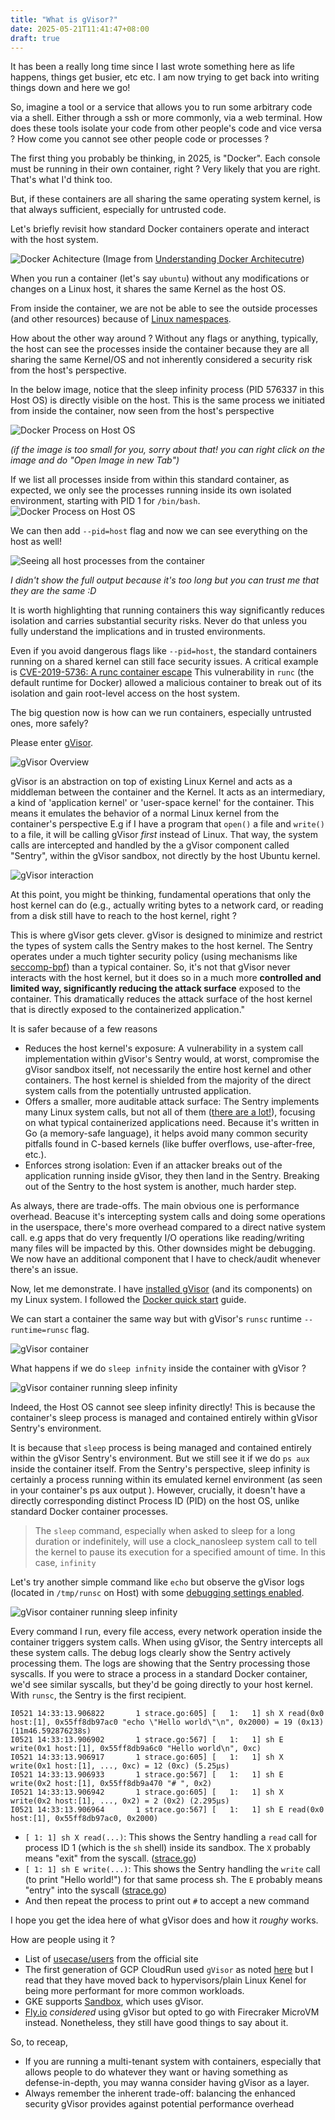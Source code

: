 ```yaml
---
title: "What is gVisor?"
date: 2025-05-21T11:41:47+08:00
draft: true
---
```


It has been a really long time since I last wrote something here as life happens, things get busier, etc etc.
I am now trying to get back into writing things down and here we go!

So, imagine a tool or a service that allows you to run some arbitrary code via a shell. Either through a ssh or more commonly, via a web terminal.
How does these tools isolate your code from other people's code and vice versa ? How come you cannot see other people code or processes ?

The first thing you probably be thinking, in 2025, is "Docker". Each console must be running in their own container, right ?
Very likely that you are right. That's what I'd think too.

But, if these containers are all sharing the same operating system kernel, is that always sufficient, especially for untrusted code.

Let's briefly revisit how standard Docker containers operate and interact with the host system.

![Docker Achitecture](/docker_architecture.png)
(Image from [Understanding Docker Architecutre](https://subscription.packtpub.com/book/cloud-and-networking/9781787120532/10/ch10lvl1sec57/understanding-docker-s-architecture))

When you run a container (let's say `ubuntu`) without any modifications or changes on a Linux host, it shares the same Kernel as the host OS.

From inside the container, we are not be able to see the outside processes (and other resources) because of [Linux namespaces](https://en.wikipedia.org/wiki/Linux_namespaces).

How about the other way around ? Without any flags or anything, typically, the host can see the processes inside the container because they are all sharing the same Kernel/OS and not inherently considered a security risk from the host's perspective.

In the below image, notice that the sleep infinity process (PID 576337 in this Host OS) is directly visible on the host. This is the same process we initiated from inside the container, now seen from the host's perspective

![Docker Process on Host OS](/docker_same_process.png)

_(if the image is too small for you, sorry about that! you can right click on the image and do "Open Image in new Tab")_

If we list all processes inside from within this standard container, as expected, we only see the processes running inside its own isolated environment, starting with PID 1 for `/bin/bash`.
![Docker Process on Host OS](/docker_processes.png)

We can then add `--pid=host` flag and now we can see everything on the host as well!

![Seeing all host processes from the container](/docker_pid_host.png)

_I didn't show the full output because it's too long but you can trust me that they are the same :D_

It is worth highlighting that running containers this way significantly reduces isolation and carries substantial security risks.
Never do that unless you fully understand the implications and in trusted environments.

Even if you avoid dangerous flags like `--pid=host`, the standard containers running on a shared kernel can still face security issues.
A critical example is [CVE-2019-5736: A runc container escape](https://aws.amazon.com/blogs/compute/anatomy-of-cve-2019-5736-a-runc-container-escape)
This vulnerability in `runc` (the default runtime for Docker) allowed a malicious container to break out of its isolation and gain root-level access on the host system.

The big question now is how can we run containers, especially untrusted ones, more safely?

Please enter [gVisor](https://gvisor.dev/).

![gVisor Overview](https://gvisor.dev/assets/images/gvisor-high-level-arch.png)

gVisor is an abstraction on top of existing Linux Kernel and acts as a middleman between the container and the Kernel.
It acts as an intermediary, a kind of 'application kernel' or 'user-space kernel' for the container. This means it emulates the behavior of a normal Linux kernel from the container's perspective
E.g if I have a program that `open()` a file and `write()` to a file, it will be calling gVisor _first_ instead of Linux. That way, the system calls are intercepted and handled by the a gVisor component called "Sentry", within the gVisor sandbox, not directly by the host Ubuntu kernel.

![gVisor interaction](https://gvisor.dev/docs/Layers.png)

At this point, you might be thinking, fundamental operations that only the host kernel can do (e.g., actually writing bytes to a network card, or reading from a disk still have to reach to the host kernel, right ?

This is where gVisor gets clever. gVisor is designed to minimize and restrict the types of system calls the Sentry makes to the host kernel. The Sentry operates under a much tighter security policy (using mechanisms like [seccomp-bpf](https://www.kernel.org/doc/html/v4.19/userspace-api/seccomp_filter.html)) than a typical container. So, it's not that gVisor never interacts with the host kernel, but it does so in a much more **controlled and limited way, significantly reducing the attack surface** exposed to the container. This dramatically reduces the attack surface of the host kernel that is directly exposed to the containerized application."

It is safer because of a few reasons

* Reduces the host kernel's exposure: A vulnerability in a system call implementation within gVisor's Sentry would, at worst, compromise the gVisor sandbox itself, not necessarily the entire host kernel and other containers. The host kernel is shielded from the majority of the direct system calls from the potentially untrusted application.
* Offers a smaller, more auditable attack surface: The Sentry implements many Linux system calls, but not all of them ([there are a lot!](https://man7.org/linux/man-pages/man2/syscalls.2.html)), focusing on what typical containerized applications need. Because it's written in Go (a memory-safe language), it helps avoid many common security pitfalls found in C-based kernels (like buffer overflows, use-after-free, etc.).
* Enforces strong isolation: Even if an attacker breaks out of the application running inside gVisor, they then land in the Sentry. Breaking out of the Sentry to the host system is another, much harder step.

As always, there are trade-offs. The main obvious one is performance overhead. Beacuse it's intercepting system calls and doing some operations in the userspace, there's more overhead compared to a direct native system call. e.g apps that do very frequently I/O operations like reading/writing many files will be impacted by this. Other downsides might be debugging. We now have an additional component that I have to check/audit whenever there's an issue.

Now, let me demonstrate. I have [installed gVisor](https://gvisor.dev/docs/user_guide/install/) (and its components) on my Linux system. I followed the [Docker quick start](https://gvisor.dev/docs/user_guide/quick_start/docker/) guide.

We can start a container the same way but with gVisor's `runsc` runtime `--runtime=runsc` flag.

![gVisor container](/gvisor1.png)

What happens if we do `sleep infnity` inside the container with gVisor ?

![gVisor container running sleep infinity](/gvisor_sleep.png)

Indeed, the Host OS cannot see sleep infinity directly! This is because the container's sleep process is managed and contained entirely within gVisor Sentry's environment.

It is because that `sleep` process is being managed and contained entirely within the gVisor Sentry's environment. But we still see it if we do `ps aux` inside the container itself.
From the Sentry's perspective, sleep infinity is certainly a process running within its emulated kernel environment (as seen in your container's ps aux output ). However, crucially, it doesn't have a directly corresponding distinct Process ID (PID) on the host OS, unlike standard Docker container processes.

> The `sleep` command, especially when asked to sleep for a long duration or indefinitely, will use a clock_nanosleep system call to tell the kernel to pause its execution for a specified amount of time. In this case, `infinity`

Let's try another simple command like `echo` but observe the gVisor logs (located in `/tmp/runsc` on Host) with some [debugging settings enabled](https://gvisor.dev/docs/user_guide/debugging/).

![gVisor container running sleep infinity](/gvisor_hello.png)

Every command I run, every file access, every network operation inside the container triggers system calls. When using gVisor, the Sentry intercepts all these system calls. The debug logs clearly show the Sentry actively processing them. The logs are showing that the Sentry processing those syscalls. If you were to strace a process in a standard Docker container, we'd see similar syscalls, but they'd be going directly to your host kernel. With `runsc`, the Sentry is the first recipient.

```
I0521 14:33:13.906822       1 strace.go:605] [   1:   1] sh X read(0x0 host:[1], 0x55ff8db97ac0 "echo \"Hello world\"\n", 0x2000) = 19 (0x13) (11m46.592876238s)
I0521 14:33:13.906902       1 strace.go:567] [   1:   1] sh E write(0x1 host:[1], 0x55ff8db9a6c0 "Hello world\n", 0xc)
I0521 14:33:13.906917       1 strace.go:605] [   1:   1] sh X write(0x1 host:[1], ..., 0xc) = 12 (0xc) (5.25µs)
I0521 14:33:13.906933       1 strace.go:567] [   1:   1] sh E write(0x2 host:[1], 0x55ff8db9a470 "# ", 0x2)
I0521 14:33:13.906942       1 strace.go:605] [   1:   1] sh X write(0x2 host:[1], ..., 0x2) = 2 (0x2) (2.295µs)
I0521 14:33:13.906964       1 strace.go:567] [   1:   1] sh E read(0x0 host:[1], 0x55ff8db97ac0, 0x2000)
```

- `[ 1: 1] sh X read(...)`: This shows the Sentry handling a `read` call for process ID 1 (which is the `sh` shell) inside its sandbox. The `X` probably means "exit" from the syscall. ([strace.go](https://github.com/google/gvisor/blob/master/pkg/sentry/strace/strace.go#L583))
- `[ 1: 1] sh E write(...)`: This shows the Sentry handling the `write` call (to print "Hello world!") for that same process sh. The `E` probably means "entry" into the syscall ([strace.go](https://github.com/google/gvisor/blob/master/pkg/sentry/strace/strace.go#L553))
- And then repeat the process to print out `#` to accept a new command

I hope you get the idea here of what gVisor does and how it _roughy_ works.

How are people using it ?
- List of [usecase/users](https://gvisor.dev/users/) from the official site
- The first generation of GCP CloudRun used `gVisor` as noted [here](https://cloud.google.com/run/docs/container-contract#sandbox) but I read that they have moved back to hypervisors/plain Linux Kenel for being more performant for more common workloads.
- GKE supports [Sandbox](https://cloud.google.com/kubernetes-engine/docs/concepts/sandbox-pods), which uses gVisor.
- [Fly.io](https://fly.io/blog/sandboxing-and-workload-isolation/) _considered_ using gVisor but opted to go with Firecraker MicroVM instead. Nonetheless, they still have good things to say about it.

So, to receap,

- If you are running a multi-tenant system with containers, especially that allows people to do whatever they want or having something as defense-in-depth, you may wanna consider having gVisor as a layer.
- Always remember the inherent trade-off: balancing the enhanced security gVisor provides against potential performance overhead

